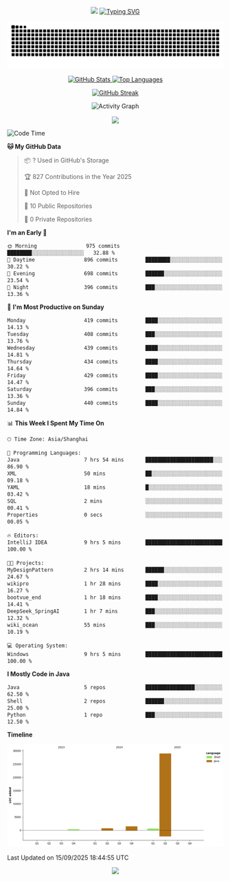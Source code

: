 <!-- -->

<p align="center">
<img src="https://capsule-render.vercel.app/api?type=waving&color=timeGradient&height=300&&section=header&text=HI%20THEME!&fontSize=90&fontAlign=50&fontAlignY=30&desc=I%20am%20AlfonsoKevin!&descAlign=50&descSize=30&descAlignY=60&animation=twinkling" />
    <a align="center" href="https://www.kaijavademo.top/"><img src="https://readme-typing-svg.demolab.com?font=Fira+Code&center=true&pause=1000&width=435&lines=Welcome+to+my+GitHub+profile+page!;%E6%AC%A2%E8%BF%8E%E6%9D%A5%E5%88%B0%E6%88%91%E7%9A%84GitHub%E4%B8%BB%E9%A1%B5%EF%BC%81" alt="Typing SVG" height=200 /> </a>
</p>
 <p align="center"><img src="https://raw.githubusercontent.com/AlfonsoKevin/AlfonsoKevin/output/github-contribution-grid-snake.svg"></p>

</p>


<p align="center" >
  <a href="https://github.com/AlfonsoKevin">  
    <img src="https://github-readme-stats.vercel.app/api/?username=AlfonsoKevin&layout=compact&border_radius=20" width="400"  alt="GitHub Stats" />
  </a>
  <a href="https://www.kaijavademo.top/">
    <img src="https://github-readme-stats.vercel.app/api/top-langs/?username=AlfonsoKevin&layout=compact&border_radius=20" width=400 alt="Top Languages"/>
  </a>
</p>


<p align="center">
    <a href="https://github.com/AlfonsoKevin">
    <img src="https://streak-stats.demolab.com?user=AlfonsoKevin&theme=transparent&hide_border=false%C2%A0%C2%A0%E5%81%87&short_numbers=false%C2%A0%C2%A0%E5%81%87&card_width=595&card_height=234" height="400"  alt="GitHub Streak" />
    </a>
</p>



<p align="center">
    <img width="800" src="https://github-readme-activity-graph.vercel.app/graph?username=AlfonsoKevin&theme=github-compact&hide_border=true&area=true&from=2024-06-01&to=2024-12-31&grid=false&custom_title=Activity%20Graph" alt="Activity Graph" title="Activity Graph" />
</p> 




<p align="center">
	<img align="center" src="https://skillicons.dev/icons?i=idea,java,mysql,redis,spring,rocket,html,css,js,react,linux,py,c,clion,docker,md,stackoverflow&theme=light" />    
</p>


<!--START_SECTION:waka-->
![Code Time](http://img.shields.io/badge/Code%20Time-224%20hrs%2055%20mins-blue)

**🐱 My GitHub Data** 

> 📦 ? Used in GitHub's Storage 
 > 
> 🏆 827 Contributions in the Year 2025
 > 
> 🚫 Not Opted to Hire
 > 
> 📜 10 Public Repositories 
 > 
> 🔑 0 Private Repositories 
 > 
**I'm an Early 🐤** 

```text
🌞 Morning                975 commits         ████████░░░░░░░░░░░░░░░░░   32.88 % 
🌆 Daytime                896 commits         ████████░░░░░░░░░░░░░░░░░   30.22 % 
🌃 Evening                698 commits         ██████░░░░░░░░░░░░░░░░░░░   23.54 % 
🌙 Night                  396 commits         ███░░░░░░░░░░░░░░░░░░░░░░   13.36 % 
```
📅 **I'm Most Productive on Sunday** 

```text
Monday                   419 commits         ████░░░░░░░░░░░░░░░░░░░░░   14.13 % 
Tuesday                  408 commits         ███░░░░░░░░░░░░░░░░░░░░░░   13.76 % 
Wednesday                439 commits         ████░░░░░░░░░░░░░░░░░░░░░   14.81 % 
Thursday                 434 commits         ████░░░░░░░░░░░░░░░░░░░░░   14.64 % 
Friday                   429 commits         ████░░░░░░░░░░░░░░░░░░░░░   14.47 % 
Saturday                 396 commits         ███░░░░░░░░░░░░░░░░░░░░░░   13.36 % 
Sunday                   440 commits         ████░░░░░░░░░░░░░░░░░░░░░   14.84 % 
```


📊 **This Week I Spent My Time On** 

```text
🕑︎ Time Zone: Asia/Shanghai

💬 Programming Languages: 
Java                     7 hrs 54 mins       ██████████████████████░░░   86.90 % 
XML                      50 mins             ██░░░░░░░░░░░░░░░░░░░░░░░   09.18 % 
YAML                     18 mins             █░░░░░░░░░░░░░░░░░░░░░░░░   03.42 % 
SQL                      2 mins              ░░░░░░░░░░░░░░░░░░░░░░░░░   00.41 % 
Properties               0 secs              ░░░░░░░░░░░░░░░░░░░░░░░░░   00.05 % 

🔥 Editors: 
IntelliJ IDEA            9 hrs 5 mins        █████████████████████████   100.00 % 

🐱‍💻 Projects: 
MyDesignPattern          2 hrs 14 mins       ██████░░░░░░░░░░░░░░░░░░░   24.67 % 
wikipro                  1 hr 28 mins        ████░░░░░░░░░░░░░░░░░░░░░   16.27 % 
bootvue_end              1 hr 18 mins        ████░░░░░░░░░░░░░░░░░░░░░   14.41 % 
DeepSeek_SpringAI        1 hr 7 mins         ███░░░░░░░░░░░░░░░░░░░░░░   12.32 % 
wiki_ocean               55 mins             ███░░░░░░░░░░░░░░░░░░░░░░   10.19 % 

💻 Operating System: 
Windows                  9 hrs 5 mins        █████████████████████████   100.00 % 
```

**I Mostly Code in Java** 

```text
Java                     5 repos             ████████████████░░░░░░░░░   62.50 % 
Shell                    2 repos             ██████░░░░░░░░░░░░░░░░░░░   25.00 % 
Python                   1 repo              ███░░░░░░░░░░░░░░░░░░░░░░   12.50 % 
```



**Timeline**

![Lines of Code chart](https://raw.githubusercontent.com/AlfonsoKevin/AlfonsoKevin/main/assets/bar_graph.png)


 Last Updated on 15/09/2025 18:44:55 UTC
<!--END_SECTION:waka-->

<p align="center">
    <a href="https://github.com/AlfonsoKevin"></a><img src="https://img.shields.io/badge/GitHub-grey?logo=github" />
</p>
